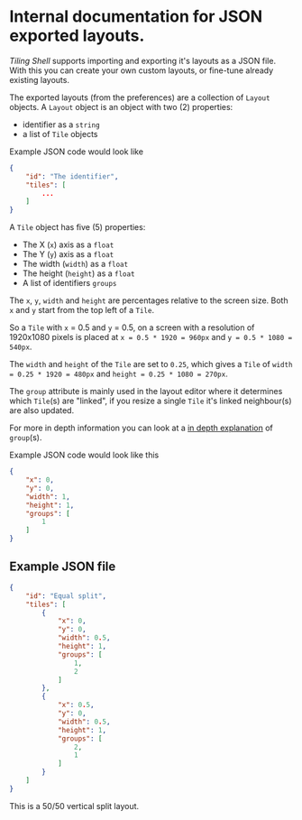 # Internal documentation for JSON exported layouts.

*Tiling Shell* supports importing and exporting it's layouts as a JSON file. With this you can create your own custom layouts, or fine-tune already existing layouts.

The exported layouts (from the preferences) are a collection of `Layout` objects. A `Layout` object is an object with two (2) properties: 

- identifier as a `string` 
- a list of `Tile` objects

Example JSON code would look like

```json
{
	"id": "The identifier",
	"tiles": [
		...
	]
}
```

A `Tile` object has five (5) properties:

- The X (`x`) axis as a `float`
- The Y (`y`) axis as a `float`
- The width (`width`) as a `float`
- The height (`height`) as a `float`
- A list of identifiers `groups`

The `x`, `y`, `width` and `height` are percentages relative to the screen size. Both `x` and `y` start from the top left of a `Tile`.

So a `Tile` with `x` = 0.5 and `y` = 0.5, on a screen with a resolution of 1920x1080 pixels is placed at `x = 0.5 * 1920 = 960px` and `y = 0.5 * 1080 = 540px`.

The `width` and `height` of the `Tile` are set to `0.25`, which gives a `Tile` of `width = 0.25 * 1920 = 480px` and `height = 0.25 * 1080 = 270px`.

The `group` attribute is mainly used in the layout editor where it determines which `Tile`(s) are "linked", if you resize a single `Tile` it's linked neighbour(s) are also updated.

For more in depth information you can look at a [in depth explanation](https://github.com/domferr/tilingshell/issues/177#issuecomment-2458322208) of `group`(s).

Example JSON code would look like this

```json
{
	"x": 0,
	"y": 0,
	"width": 1,
	"height": 1,
	"groups": [
		1
	]
}
```

## Example JSON file

```json
{
	"id": "Equal split",
	"tiles": [
		{ 
			"x": 0,
			"y": 0,
			"width": 0.5,
			"height": 1,
			"groups": [
				1,
				2
			]
		},
		{
			"x": 0.5,
			"y": 0,
			"width": 0.5,
			"height": 1,
			"groups": [
				2,
				1
			]
		}
	]
}
```

This is a 50/50 vertical split layout.